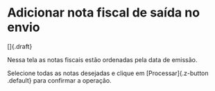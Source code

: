 # Adicionar nota fiscal de saída no envio

[]{.draft}

Nessa tela as notas fiscais estão ordenadas pela data de emissão.

Selecione todas as notas desejadas e clique em [Processar]{.z-button .default} para confirmar a operação.